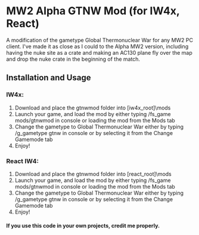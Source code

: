 # MW2 Alpha GTNW Mod (for IW4x, React)

A modification of the gametype Global Thermonuclear War for any MW2 PC client. I've made it as close as I could to the Alpha MW2 version, including having the nuke site as a crate and making an AC130 plane fly over the map and drop the nuke crate in the beginning of the match.

## Installation and Usage

### IW4x:

1. Download and place the gtnwmod folder into [iw4x_root]\mods
2. Launch your game, and load the mod by either typing /fs_game mods/gtnwmod in console or loading the mod from the Mods tab
3. Change the gametype to Global Thermonuclear War either by typing /g_gametype gtnw in console or by selecting it from the Change Gamemode tab
4. Enjoy!

### React IW4:

1. Download and place the gtnwmod folder into [react_root]\mods
2. Launch your game, and load the mod by either typing /fs_game mods/gtnwmod in console or loading the mod from the Mods tab
3. Change the gametype to Global Thermonuclear War either by typing /g_gametype gtnw in console or by selecting it from the Change Gamemode tab
4. Enjoy!


#### If you use this code in your own projects, credit me properly.